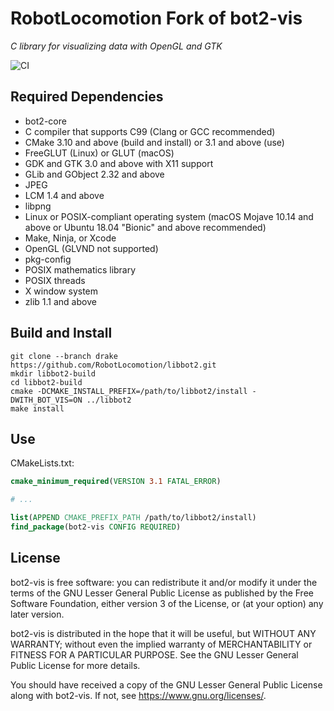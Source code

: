 # RobotLocomotion Fork of bot2-vis

*C library for visualizing data with OpenGL and GTK*

![CI](https://github.com/RobotLocomotion/libbot2/workflows/CI/badge.svg)

## Required Dependencies

* bot2-core
* C compiler that supports C99 (Clang or GCC recommended)
* CMake 3.10 and above (build and install) or 3.1 and above (use)
* FreeGLUT (Linux) or GLUT (macOS)
* GDK and GTK 3.0 and above with X11 support
* GLib and GObject 2.32 and above
* JPEG
* LCM 1.4 and above
* libpng
* Linux or POSIX-compliant operating system (macOS Mojave 10.14 and above or
  Ubuntu 18.04 "Bionic" and above recommended)
* Make, Ninja, or Xcode
* OpenGL (GLVND not supported)
* pkg-config
* POSIX mathematics library
* POSIX threads
* X window system
* zlib 1.1 and above

## Build and Install

```
git clone --branch drake https://github.com/RobotLocomotion/libbot2.git
mkdir libbot2-build
cd libbot2-build
cmake -DCMAKE_INSTALL_PREFIX=/path/to/libbot2/install -DWITH_BOT_VIS=ON ../libbot2
make install
```

## Use

CMakeLists.txt:

```cmake
cmake_minimum_required(VERSION 3.1 FATAL_ERROR)

# ...

list(APPEND CMAKE_PREFIX_PATH /path/to/libbot2/install)
find_package(bot2-vis CONFIG REQUIRED)
```

## License

bot2-vis is free software: you can redistribute it and/or modify it under the
terms of the GNU Lesser General Public License as published by the Free Software
Foundation, either version 3 of the License, or (at your option) any later
version.

bot2-vis is distributed in the hope that it will be useful, but WITHOUT ANY
WARRANTY; without even the implied warranty of MERCHANTABILITY or FITNESS FOR A
PARTICULAR PURPOSE. See the GNU Lesser General Public License for more details.

You should have received a copy of the GNU Lesser General Public License along
with bot2-vis. If not, see <https://www.gnu.org/licenses/>.
